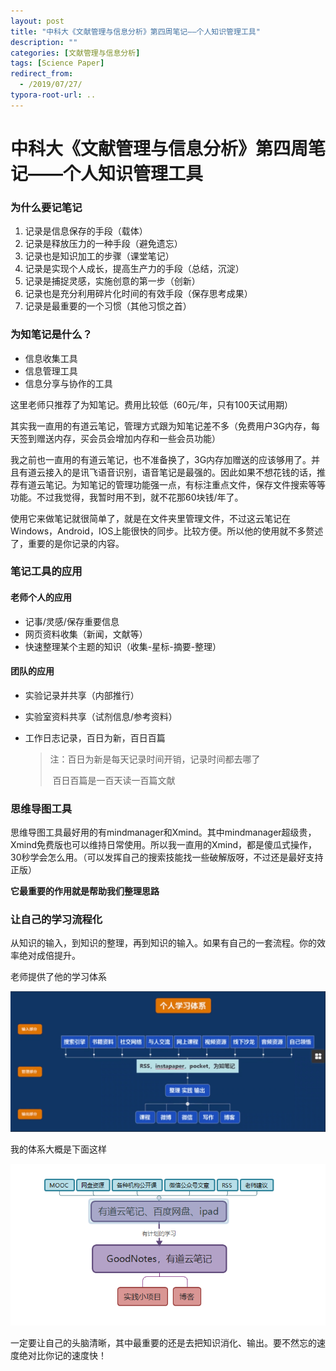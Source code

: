 ```yaml
---
layout: post
title: "中科大《文献管理与信息分析》第四周笔记——个人知识管理工具"
description: ""
categories: [文献管理与信息分析]
tags: [Science Paper]
redirect_from:
  - /2019/07/27/
typora-root-url: ..
---
```


# 中科大《文献管理与信息分析》第四周笔记——个人知识管理工具

### 为什么要记笔记

1. 记录是信息保存的手段（载体）
2. 记录是释放压力的一种手段（避免遗忘）
3. 记录也是知识加工的步骤（课堂笔记）
4. 记录是实现个人成长，提高生产力的手段（总结，沉淀）
5. 记录是捕捉灵感，实施创意的第一步（创新）
6. 记录也是充分利用碎片化时间的有效手段（保存思考成果）
7. 记录是最重要的一个习惯（其他习惯之首）

### 为知笔记是什么？

- 信息收集工具
- 信息管理工具
- 信息分享与协作的工具

这里老师只推荐了为知笔记。费用比较低（60元/年，只有100天试用期）

其实我一直用的有道云笔记，管理方式跟为知笔记差不多（免费用户3G内存，每天签到赠送内存，买会员会增加内存和一些会员功能）

我之前也一直用的有道云笔记，也不准备换了，3G内存加赠送的应该够用了。并且有道云接入的是讯飞语音识别，语音笔记是最强的。因此如果不想花钱的话，推荐有道云笔记。为知笔记的管理功能强一点，有标注重点文件，保存文件搜索等等功能。不过我觉得，我暂时用不到，就不花那60块钱/年了。

使用它来做笔记就很简单了，就是在文件夹里管理文件，不过这云笔记在Windows，Android，IOS上能很快的同步。比较方便。所以他的使用就不多赘述了，重要的是你记录的内容。

### 笔记工具的应用

#### 老师个人的应用

- 记事/灵感/保存重要信息
- 网页资料收集（新闻，文献等）
- 快速整理某个主题的知识（收集-星标-摘要-整理）

#### 团队的应用

- 实验记录并共享（内部推行）

- 实验室资料共享（试剂信息/参考资料）

- 工作日志记录，百日为新，百日百篇

  >注：百日为新是每天记录时间开销，记录时间都去哪了
  >
  >​        百日百篇是一百天读一百篇文献

### 思维导图工具

思维导图工具最好用的有mindmanager和Xmind。其中mindmanager超级贵，Xmind免费版也可以维持日常使用。所以我一直用的Xmind，都是傻瓜式操作，30秒学会怎么用。（可以发挥自己的搜索技能找一些破解版呀，不过还是最好支持正版）

**它最重要的作用就是帮助我们整理思路**

### 让自己的学习流程化

从知识的输入，到知识的整理，再到知识的输入。如果有自己的一套流程。你的效率绝对成倍提升。

老师提供了他的学习体系

![](/images/posts/2019-07-27/liucheng.png)

我的体系大概是下面这样

![](/images/posts/2019-07-27/tixi.png)

一定要让自己的头脑清晰，其中最重要的还是去把知识消化、输出。要不然忘的速度绝对比你记的速度快！